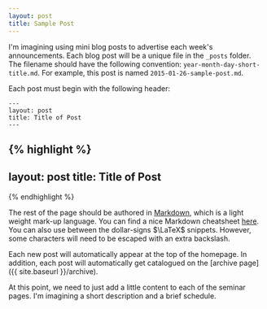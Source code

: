 ```yaml
---
layout: post
title: Sample Post
---
```


I'm imagining using mini blog posts to advertise each week's announcements.  Each blog post will be a unique file in the `_posts` folder.  The filename should have the following convention: `year-month-day-short-title.md`.  For example, this post is named `2015-01-26-sample-post.md`.

Each post must begin with the following header:

```
---
layout: post
title: Title of Post
---
```

{% highlight %}
---
layout: post
title: Title of Post
---
{% endhighlight %}

The rest of the page should be authored in [Markdown](http://en.wikipedia.org/wiki/Markdown), which is a light weight mark-up language.  You can find a nice Markdown cheatsheet [here](https://github.com/adam-p/markdown-here/wiki/Markdown-Cheatsheet#code).  You can also use between the dollar-signs $\LaTeX$ snippets.  However, some characters will need to be escaped with an extra backslash.

Each new post will automatically appear at the top of the homepage.  In addition, each post will automatically get catalogued on the [archive page]({{ site.baseurl }}/archive).

At this point, we need to just add a little content to each of the seminar pages.  I'm imagining a short description and a brief schedule.
